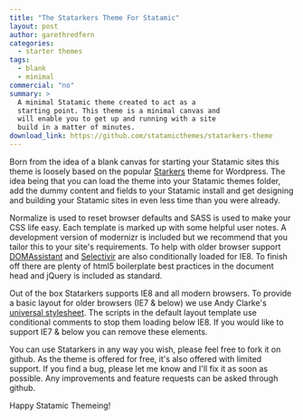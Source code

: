 ```yaml
---
title: "The Statarkers Theme For Statamic"
layout: post
author: garethredfern
categories:
  - starter themes
tags:
  - blank
  - minimal
commercial: "no"
summary: >
  A minimal Statamic theme created to act as a
  starting point. This theme is a minimal canvas and
  will enable you to get up and running with a site
  build in a matter of minutes.
download_link: https://github.com/statamicthemes/statarkers-theme
---
```

Born from the idea of a blank canvas for starting your Statamic sites this theme is loosely based on the popular [Starkers](http://viewportindustries.com/products/starkers/) theme for Wordpress. The idea being that you can load the theme into your Statamic themes folder, add the dummy content and fields to your Statamic install and get designing and building your Statamic sites in even less time than you were already.

Normalize is used to reset browser defaults and SASS is used to make your CSS life easy. Each template is marked up with some helpful user notes. A development version of modernizr is included but we recommend that you tailor this to your site's requirements. To help with older browser support [DOMAssistant](http://www.domassistant.com/) and [Selectivir](http://selectivizr.com/) are also conditionally loaded for IE8. To finish off there are plenty of html5 boilerplate best practices in the document head and jQuery is included as standard.

Out of the box Statarkers supports IE8 and all modern browsers. To provide a basic layout for older browsers (IE7 & below) we use Andy Clarke's [universal stylesheet](http://stuffandnonsense.co.uk/blog/about/universal_internet_explorer_6_css). The scripts in the default layout template use conditional comments to stop them loading below IE8. If you would like to support IE7 & below you can remove these elements.

You can use Statarkers in any way you wish, please feel free to fork it on github. As the theme is offered for free, it's also offered with limited support. If you find a bug, please let me know and I'll fix it as soon as possible. Any improvements and feature requests can be asked through github.

Happy Statamic Themeing!
